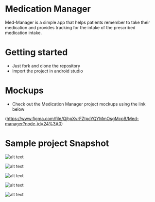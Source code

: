 # Medication Manager

Med-Manager is a simple app that helps patients remember  to take their medication and provides tracking for the intake of the prescribed medication intake.

# Getting started
   * Just fork and clone the repository
   * Import the project in android studio

# Mockups

  * Check out the Medication Manager project mockups using the link below

(https://www.figma.com/file/QjhpXvrFZtpcYQYMmOsgMcpB/Med-manager?node-id=24%3A0)

# Sample project Snapshot

![alt text](https://github.com/corneliouzbett/MedicationManager/blob/master/med-res/Screenshot_20180418-200133%5B1%5D.png)

![alt text](https://github.com/corneliouzbett/MedicationManager/blob/master/med-res/Screenshot_20180418-200155%5B1%5D.png)

![alt text](https://github.com/corneliouzbett/MedicationManager/blob/master/med-res/Screenshot_20180418-200219%5B1%5D.png)

![alt text](https://github.com/corneliouzbett/MedicationManager/blob/master/med-res/Screenshot_20180418-200229%5B1%5D.png)

![alt text](https://github.com/corneliouzbett/MedicationManager/blob/master/med-res/Screenshot_20180418-200238%5B1%5D.png)


